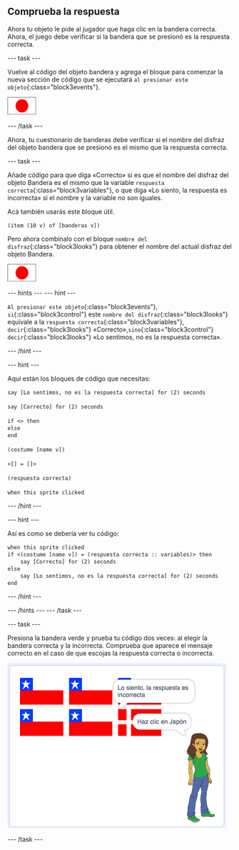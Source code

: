 ## Comprueba la respuesta

Ahora tu objeto le pide al jugador que haga clic en la bandera correcta. Ahora, el juego debe verificar si la bandera que se presionó es la respuesta correcta.

--- task ---

Vuelve al código del objeto bandera y agrega el bloque para comenzar la nueva sección de código que se ejecutará `al presionar este objeto`{:class="block3events"}.

![Objeto bandera](images/flag-sprite.png)

--- /task ---

Ahora, tu cuestionario de banderas debe verificar si el nombre del disfraz del objeto bandera que se presionó es el mismo que la respuesta correcta.

--- task ---

Añade código para que diga «Correcto» si es que el nombre del disfraz del objeto Bandera es el mismo que la variable `respuesta correcta`{:class="block3variables"}, o que diga «Lo siento, la respuesta es incorrecta» si el nombre y la variable no son iguales.

Acá también usarás este bloque útil.

```blocks3
(item (10 v) of [banderas v])
```

Pero ahora combínalo con el bloque `nombre del disfraz`{:class="block3looks"} para obtener el nombre del actual disfraz del objeto Bandera.

![Objeto bandera](images/flag-sprite.png)

--- hints ---
 --- hint ---

`Al presionar este objeto`{:class="block3events"}, `si`{:class="block3control"} este `nombre del disfraz`{:class="block3looks"} equivale a la `respuesta correcta`{:class="block3variables"}, `decir`{:class="block3looks"} «Correcto»,`sino`{:class="block3control"} `decir`{:class="block3looks"} «Lo sentimos, no es la respuesta correcta».

--- /hint ---

--- hint ---

Aquí están los bloques de código que necesitas:

```blocks3
say [Lo sentimos, no es la respuesta correcta] for (2) seconds

say [Correcto] for (2) seconds

if <> then
else
end

(costume [name v])

<[] = []>

(respuesta correcta)

when this sprite clicked
```

--- /hint ---

--- hint ---

Así es como se debería ver tu código:

```blocks3
when this sprite clicked
if <(costume [name v]) = (respuesta correcta :: variables)> then
    say [Correcto] for (2) seconds
else
    say [Lo sentimos, no es la respuesta correcta] for (2) seconds
end
```

--- /hint ---

--- /hints --- --- /task ---

--- task ---

Presiona la bandera verde y prueba tu código dos veces: al elegir la bandera correcta y la incorrecta. Comprueba que aparece el mensaje correcto en el caso de que escojas la respuesta correcta o incorrecta.

![Presiona la bandera](images/click-on-flag.png)

--- /task ---